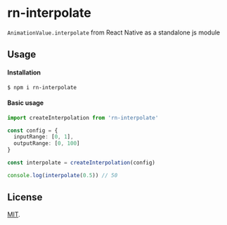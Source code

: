 # rn-interpolate

`AnimationValue.interpolate` from React Native as a standalone js module

## Usage

#### Installation

```
$ npm i rn-interpolate
```

#### Basic usage

```ts
import createInterpolation from 'rn-interpolate'

const config = {
  inputRange: [0, 1],
  outputRange: [0, 100]
}

const interpolate = createInterpolation(config)

console.log(interpolate(0.5)) // 50
```

## License

[MIT](LICENSE).
